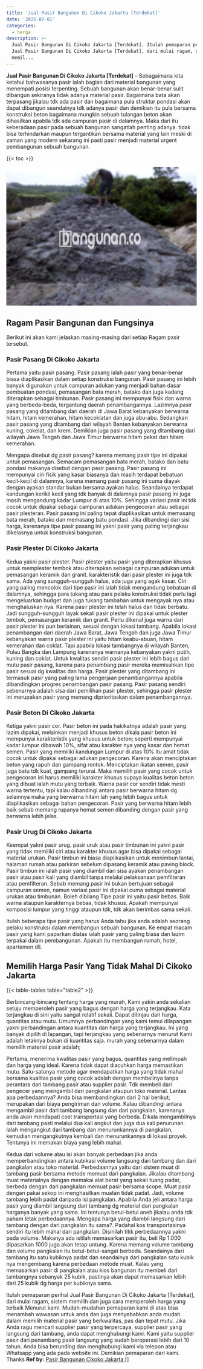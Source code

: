 ```yaml
---
title: 'Jual Pasir Bangunan Di Cikoko Jakarta [Terdekat]'
date: '2025-07-01'
categories:
  - harga
description: >-
  Jual Pasir Bangunan Di Cikoko Jakarta [Terdekat]. Itulah pemaparan perihal
  Jual Pasir Bangunan Di Cikoko Jakarta [Terdekat], dari mulai ragam, sistem
  memil...
---
```


**Jual Pasir Bangunan Di Cikoko Jakarta \[Terdekat\]** – Sebagaimana kita ketahui bahwasanya pasir ialah bagian dari material bangunan yang menempati posisi terpenting. Sebuah bangunan akan benar-benar sulit dibangun sekiranya tidak adanya material pasir. Bagaimana bata akan terpasang jikalau tdk ada pasir dan bagaimana pula struktur pondasi akan dapat dibangun seandainya tdk adanya pasir dan demikian itu pula bersama konstruksi beton bagaimana mungkin sebuah tulangan beton akan dihasilkan apabila tdk ada campuran pasir di dalamnya. Maka dari itu keberadaan pasir pada sebuah bangunan sangatlah penting adanya. tidak bisa terhindarkan maupun tergantikan bersama material yang lain meski di zaman yang modern sekarang ini pasti pasir menjadi material urgent pembangunan sebuah bangunan.

{{< toc >}}

![Jual Pasir Bangunan Di Cikoko Jakarta [Terdekat]](/images/jual-pasir-bangunan-18.png)

## Ragam Pasir Bangunan dan Fungsinya

Berikut ini akan kami jelaskan masing-masing dari setiap Ragam pasir tersebut.

### Pasir Pasang Di Cikoko Jakarta

Pertama yaitu pasir pasang. Pasir pasang ialah pasir yang benar-benar biasa diaplikasikan dalam setiap konstruksi bangunan. Pasir pasang ini lebih banyak digunakan untuk campuran adukan yang menjadi bahan dasar pembuatan pondasi, pemasangan bata merah, batako dan juga kadang diterapkan sebagai timbunan. Pasir pasang ini mempunyai fisik dan warna yang berbeda-beda, tergantung daerah penambangannya. Lazimnya pasir pasang yang ditambang dari daerah di Jawa Barat kebanyakan berwarna hitam, hitam kemerahan, hitam kecoklatan dan juga abu-abu. Sedangkan pasir pasang yang ditambang dari wilayah Banten kebanyakan berwarna kuning, cokelat, dan krem. Demikian juga pasir pasang yang ditambang dari wilayah Jawa Tengah dan Jawa Timur berwarna hitam pekat dan hitam kemerahan.

Mengapa disebut dg pasir pasang? karena memang pasir tipe ini dipakai untuk pemasangan. Semacam pemasangan bata merah, batako dan batu pondasi makanya disebut dengan pasir pasang. Pasir pasang ini mempunyai ciri fisik yang kasar biasanya dan masih terdapat bebatuan kecil-kecil di dalamnya, karena memang pasir pasang ini cuma diayak dengan ayakan standar bukan bersama ayakan halus. Seandainya terdapat kandungan kerikil kecil yang tdk banyak di dalamnya pasir pasang ini juga masih mengandung kadar Lumpur di atas 10%. Sehingga variasi pasir ini tdk cocok untuk dipakai sebagai campuran adukan pengecoran atau sebagai pasir plesteran. Pasir pasang ini paling tepat diaplikasikan untuk memasang bata merah, batako dan memasang batu pondasi. Jika dibandingi dari sisi harga, karenanya tipe pasir pasang ini yakni pasir yang paling terjangkau dikelasnya untuk konstruksi bangunan.

### Pasir Plester Di Cikoko Jakarta

Kedua yakni pasir plester. Pasir plester yaitu pasir yang diterapkan khusus untuk memplester tembok atau diterapkan sebagai campuran adukan untuk pemasangan keramik dan granit. karakteristik dari pasir plester ini juga tdk sama. Ada yang sungguh-sungguh halus, ada juga yang agak kasar. Ciri yang paling mencolok dari tipe pasir ini ialah tidak mengandung bebatuan di dalamnya, sehingga para tukang atau para pelaku konstruksi tidak perlu lagi mengeluarkan budget dan juga tukang tambahan untuk mengayak nya atau menghaluskan nya. Karena pasir plester ini telah halus dan tidak berbatu. Jadi sungguh-sungguh layak sekali pasir plester ini dipakai untuk plester tembok, pemasangan keramik dan granit. Perlu dikenal juga warna dari pasir plester ini pun berlainan, sesuai dengan lokasi tambang. Apabila lokasi penambangan dari daerah Jawa Barat, Jawa Tengah dan juga Jawa Timur kebanyakan warna pasir plester ini yaitu hitam keabu-abuan, hitam kemerahan dan coklat. Tapi apabila lokasi tambangnya di wilayah Banten, Pulau Bangka dan Lampung karenanya warnanya kebanyakan yakni putih, kuning dan coklat. Untuk kwalitas sendiri pasir plester ini lebih bagus dari mutu pasir pasang, karena para penambang pasir mereka memisahkan tipe pasir sesuai dg kwalitas dan harga. Pasir plester yang ditambang ini termasuk pasir yang paling lama pengerjaan penambangannya apabila dibandingkan progres penambangan pasir pasang. Pasir pasang sendiri sebenarnya adalah sisa dari pemilihan pasir plester, sehingga pasir plester ini merupakan pasir yang memang diprioritaskan dalam penambangannya.

### Pasir Beton Di Cikoko Jakarta

Ketiga yakni pasir cor. Pasir beton ini pada hakikatnya adalah pasir yang lazim dipakai, melainkan menjadi khusus beton dikala pasir beton ini mempunyai karakteristik yang khusus untuk beton; seperti mempunyai kadar lumpur dibawah 10%, sifat atau karakter nya yang kasar dan hemat semen. Pasir yang memiliki kandungan Lumpur di atas 10% itu amat tidak cocok untuk dipakai sebagai adukan pengecoran. Karena akan menciptakan beton yang rapuh dan gampang rontok. Menciptakan ikatan semen, pasir juga batu tdk kuat, gampang terurai. Maka memilih pasir yang cocok untuk pengecoran ini harus memiliki karakter khusus supaya kualitas beton beton yang dibuat ialah mutu yang terbaik. Warna pasir cor sendiri tidak mesti warna tertentu, tapi kalau dibandingi antara pasir berwarna hitam dg selainnya maka yang berwarna hitam lah yang lebih bagus untuk diaplikasikan sebagai bahan pengecoran. Pasir yang berwarna hitam lebih baik sebab memang rupanya hemat semen dibanding dengan pasir yang berwarna lebih jelas.

### Pasir Urug Di Cikoko Jakarta

Keempat yakni pasir urug. pasir uruk atau pasir timbunan ini yakni pasir yang tidak memiliki ciri atau karakter khusus agar bisa dipakai sebagai material urukan. Pasir timbun ini biasa diaplikasikan untuk menimbun lantai, halaman rumah atau parkiran sebelum dipasang keramik atau paving block. Pasir timbun ini ialah pasir yang diambil dari sisa ayakan penambangan pasir atau pasir kali yang diambil tanpa melalui pelaksanaan pemfilteran atau pemfilteran. Sebab memang pasir ini bukan bertujuan sebagai campuran semen, namun variasi pasir ini dipakai cuma sebagai material urukan atau timbunan. Boleh dibilang Tipe pasir ini yaitu pasir bebas. Baik warna ataupun karakternya bebas, tidak khusus. Apakah mempunyai komposisi lumpur yang tinggi ataupun tdk, tdk akan berimbas sama sekali.

Itulah beberapa tipe pasir yang harus Anda tahu jika anda adalah seorang pelaku konstruksi dalam membangun sebuah bangunan. Ke empat macam pasir yang kami paparkan diatas ialah pasir yang paling biasa dan lazim terpakai dalam pembangunan. Apakah itu membangun rumah, hotel, apartemen dll.

## Memilih Harga Pasir Yang Tidak Mahal Di Cikoko Jakarta

{{< table-tables table="table2" >}}

Berbincang-bincang tentang harga yang murah, Kami yakin anda sekalian setuju memperoleh pasir yang bagus dengan harga yang terjangkau. Kata terjangkau di sini yaitu sangat relatif sekali. Dapat ditinjau dari harga, quantitas atau mutu. Umumnya perbandingan yang kami temui dilapangan yakni perbandingan antara kuantitas dan harga yang terjangkau. Ini yang banyak dipilih di lapangan, tapi terjangkau yang sebenarnya menurut Kami adalah letaknya bukan di kuantitas saja. murah yang sebenarnya dalam memilih material pasir adalah;

Pertama, menerima kwalitas pasir yang bagus, quantitas yang melimpah dan harga yang ideal. Karena tidak dapat diacuhkan harga memastikan mutu. Satu-satunya metode agar mendapatkan harga yang tidak mahal bersama kualitas pasir yang cocok adalah dengan membelinya tanpa perantara dari tambang pasir atau supplier pasir. Tdk membeli dari pengecer yang mengambil dari pangkalan ataupun toko material. Lantas apa perbedaannya? Anda bisa membandingkan dari 2 hal berikut; merupakan dari biaya pengiriman dan volume. Kalau dibandingi antara mengambil pasir dari tambang langsung dan dari pangkalan, karenanya anda akan mendapati cost transportasi yang berbeda. Dikala mengambilnya dari tambang pasti melalui dua kali angkut dan juga dua kali penurunan. Ialah mengangkut dari tambang dan menurunkannya di pangkalan, kemudian mengangkutnya kembali dan menurunkannya di lokasi proyek. Tentunya ini memakan biaya yang lebih mahal.

Kedua dari volume atau isi akan banyak perbedaan jika anda memperbandingkan antara kubikasi volume langsung dari tambang dan dari pangkalan atau toko material. Perbedaannya yaitu dari sistem muat di tambang pasir bersama metode memuat dari pangkalan. Jikalau ditambang muat materialnya dengan memakai alat berat yang sekali tuang padat, berbeda dengan dari pangkalan memuat pasir bersama scope. Muat pasir dengan pakai sekop ini menghasilkan muatan tidak padat. Jadi, volume tambang lebih padat daripada isi pangkalan. Apabila Anda jeli antara harga pasir yang diambil langsung dari tambang dg material dari pangkalan harganya banyak yang sama. Ini tentunya betul-betul aneh jikalau anda tdk paham letak perbedaannya. Mengapa harga yang diambil langsung dari tambang dengan dari pangkalan itu sama?. Padahal kos transportasinya sendiri itu lebih mahal dari pangkalan. Disinilah titik perbedaannya yakni pada volume. Makanya ada istilah memasarkan pasir itu, beli Rp 1.000 dipasarkan 1000 juga akan tetap untung. Karena memang volume tambang dan volume pangkalan itu betul-betul-sangat berbeda. Seandainya dari tambang itu satu kubiknya padat dan seandainya dari pangkalan satu kubik nya mengembang karena perbedaan metode muat. Kalau yang memasarkan pasir di pangkalan atau kios bangunan itu membeli dari tambangnya sebanyak 25 kubik, pastinya akan dapat memasarkan lebih dari 25 kubik dg harga per kubiknya sama.

Itulah pemaparan perihal Jual Pasir Bangunan Di Cikoko Jakarta \[Terdekat\], dari mulai ragam, sistem memilih dan juga cara memperoleh harga yang terbaik Menurut kami. Mudah-mudahan pemaparan kami di atas bisa menambah wawasan untuk anda dan juga menyebabkan anda mudah dalam memilih material pasir yang berkwalitas, pas dan tepat mutu. Jika Anda ragu mencari supplier pasir yang terpercaya, supplier pasir yang langsung dari tambang, anda dapat menghubungi kami. Kami yaitu supplier pasir dari penambang pasir langsung yang sudah beroperasi lebih dari 10 tahun. Anda bisa berunding dan menghubungi kami via telepon atau Whatsapp yang ada pada website ini. Demikian pemaparan dari kami. Thanks
**Ref by:** [Pasir Bangunan Cikoko Jakarta []](https://id.wikipedia.org/wiki/Pasir)
